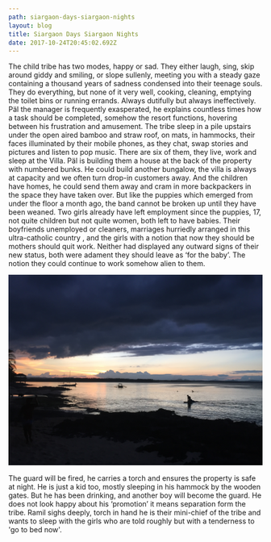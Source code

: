 ```yaml
---
path: siargaon-days-siargaon-nights
layout: blog
title: Siargaon Days Siargaon Nights
date: 2017-10-24T20:45:02.692Z
---
```

The child tribe has two modes, happy or sad. They either laugh, sing, skip around giddy and smiling, or slope sullenly, meeting you with a steady gaze containing a thousand years of sadness condensed into their teenage souls. They do everything, but none of it very well, cooking, cleaning, emptying the toilet bins or running errands. Always dutifully but always ineffectively. Päl the manager is frequently exasperated, he explains countless times how a task should be completed, somehow the resort functions, hovering between his frustration and amusement. The tribe sleep in a pile upstairs under the open aired bamboo and straw roof, on mats, in hammocks, their faces illuminated by their mobile phones, as they chat, swap stories and pictures and listen to pop music. There are six of them, they live, work and sleep at the Villa. Päl is building them a house at the back of the property with numbered bunks. He could build another bungalow, the villa is always at capacity and we often turn drop-in customers away. And the children have homes, he could send them away and cram in more backpackers in the space they have taken over. But like the puppies which emerged from under the floor a month ago, the band cannot be broken up until they have been weaned. Two girls already have left employment since the puppies, 17, not quite children but not quite women, both left to have babies. Their boyfriends unemployed or cleaners, marriages hurriedly arranged in this ultra-catholic country , and the girls with a notion that now they should be mothers should quit work. Neither had displayed any outward signs of their new status, both were adament they should leave as ‘for the baby’. The notion they could continue to work somehow alien to them.

![Ocean at night](/static/uploads/IMG_6418.JPG)

The guard will be fired, he carries a torch and ensures the property is safe at night. He is just a kid too, mostly sleeping in his hammock by the wooden gates. But he has been drinking, and another boy will become the guard. He does not look happy about his ‘promotion’ it means separation form the tribe. Ramil sighs deeply, torch in hand he is their mini-chief of the tribe and wants to sleep with the girls who are told roughly but with a tenderness to 'go to bed now'.
